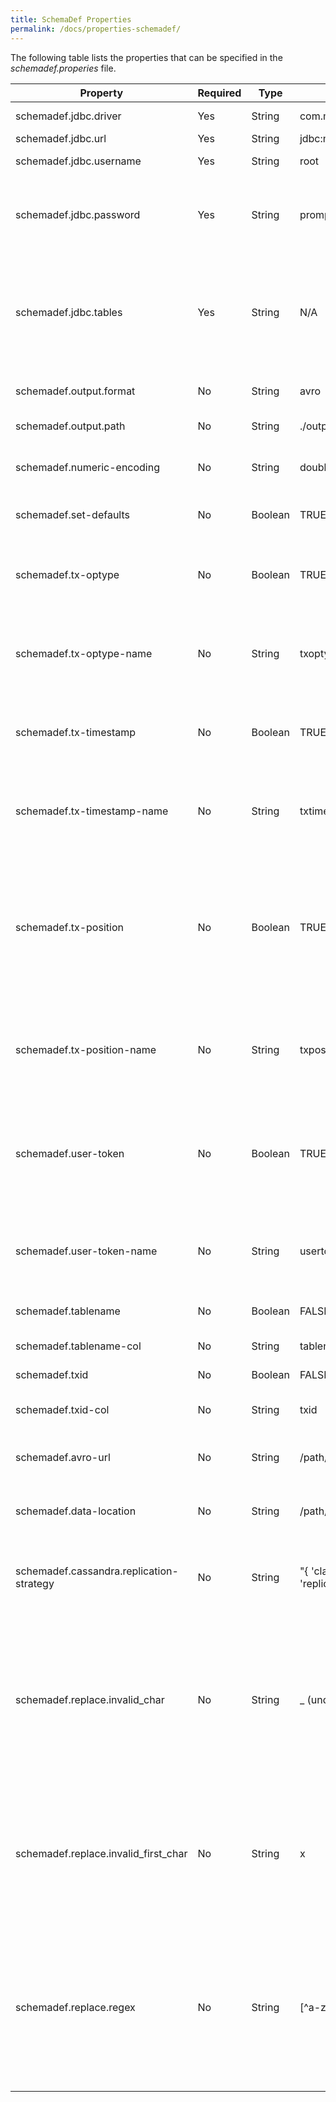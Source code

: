 ```yaml
---
title: SchemaDef Properties
permalink: /docs/properties-schemadef/
---
```

The following table lists the properties that can be specified in the _schemadef.properies_ file.

|Property|Required|Type|Default|Notes|
|--------|--------|----|-------|----|
schemadef.jdbc.driver|Yes|String|com.mysql.jdbc.Driver|The fully qualified class name of the jdbc driver.
schemadef.jdbc.url|Yes|String|jdbc:mysql://localhost/bdglue|The connection URL for JDBC
schemadef.jdbc.username|Yes|String|root|The database user that we will connect as.
schemadef.jdbc.password|Yes|String| prompt|The database user’s password. If this property is set to the value “prompt”, SchemaDef will prompt the user to enter the password from the command line.
schemadef.jdbc.tables|Yes|String|N/A|A whitespace-delimited list of schema.table pairs that we should generate schema/ddl information for. More than one table may be specified per line, and a line may be continued by placing a backslash (‘\’) as the last character of the current line in the file.
schemadef.output.format|No|String|avro|The type of metadata / ddl to generate. Options are: avro, hive_avro, and nosql.
schemadef.output.path|No|String| ./output|The directory where we should store the generated files.
schemadef.numeric-encoding|No|String|double|How to encode numeric, non-integer fields (decimal, numeric types) in the schema: string, double, float.
schemadef.set-defaults|No|Boolean|TRUE|Whether or not to set default values in the generated Avro schema.
schemadef.tx-optype|No|Boolean|TRUE|Include the transaction operation type in a column in the encoded data. Note that this configuration must match the corresponding property in the bdglue.properties file.
schemadef.tx-optype-name|No|String|txoptype|The name of the column to populate the operation type value in. Note that this configuration must match the corresponding property in the bdglue.properties file.
schemadef.tx-timestamp|No|Boolean|TRUE|Include the transaction operation type in a column in the encoded data. Note that this configuration must match the corresponding property in the bdglue.properties file.
schemadef.tx-timestamp-name|No|String|txtimestamp|The name of the column to populate the transaction timestamp value in. Note that this configuration must match the corresponding property in the bdglue.properties file.
schemadef.tx-position|No|Boolean|TRUE|Include details of the operation’s position in the replication flow in a column in the encoded data to allow sorting when transactions are occurring more rapidly than the granularity of the transaction timestamp can support. Note that this configuration must match the corresponding property in the bdglue.properties file.
schemadef.tx-position-name|No|String|txposition|The name of the column to populate the transaction position information in. Note that this configuration must match the corresponding property in the bdglue.properties file.
schemadef.user-token|No|Boolean|TRUE|Populate a field that will contain a comma delimited list of any user tokens that accompany the record in the form of “token1=value, token2=value, …”. Note that this configuration must match the corresponding property in the bdglue.properties file.
schemadef.user-token-name|No|String|usertokens|The name of the field that will contain the list of user-defined tokens. Note that this configuration must match the corresponding property in the bdglue.properties file.
schemadef.tablename|No|Boolean|FALSE|Populate a field that will contain the long version of the table name (schema.table format).
schemadef.tablename-col|No|String|tablename|The name of the field that will contain the table name.
schemadef.txid|No|Boolean|FALSE|Populate a field that will contain a transaction identifier.
schemadef.txid-col|No|String|txid|The name of the field that will contain the transaction identifier.
schemadef.avro-url|No|String|/path/to/avro/schema|Tells the Hive Avro SerDe where to find the avro schema for this table. Required for avro_hive schema generation
schemadef.data-location|No|String|/path/to/avro/data|Tells the Hive Avro SerDe where to find the avro-encoded data files for this table. Required for avro_hive schema generation.
schemadef.cassandra.replication-strategy|No|String|"{ 'class' : 'SimpleStrategy', 'replication_factor' : 1 }"|The replication strategy for the table. Note that this string is passed into SchemaDef and the corresponding CQL that is generated verbatim … it must be syntactically correct.
schemadef.replace.invalid_char|No|String|_ (underscore)|Replace non-alphanumeric 'special' characters that are supported in table and column names in some databases with the specified character or characters. This is needed because most of the big data targets are much more limited in terms of the characters that are supported. This value must be the same as the value specified for the equivalent property in bdglue.properties.
schemadef.replace.invalid_first_char|No|String|x|Prepend this string to table and column names that begin with anything other than an alpha character. This is needed because of limitations on the big data side of things. Set to a null value to avoid this functionality. This value must be the same as the value specified for the equivalent property in bdglue.properties.
schemadef.replace.regex|No|String|[^a-zA-Z0-9_\\.]|This is a regular expression that contains the characters that *are* supported in the target. (Note: the ^ is required just as in the default). All characters not in this list will be replaced by the character or characters specified in schemadef.replace.invalid_char. This value must be the same as the value specified for the equivalent property in bdglue.properties.

